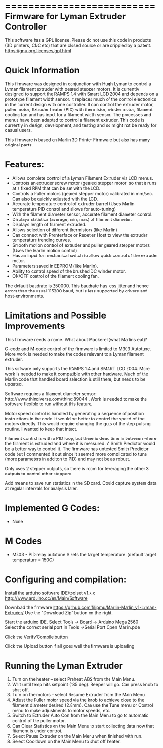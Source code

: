 ==========================
Firmware for Lyman Extruder Controller
==========================
This software has a GPL license.
Please do not use this code in products (3D printers, CNC etc) that are closed source or are crippled by a patent.
https://gnu.org/licenses/gpl.html


Quick Information
===================
This firmware was designed in conjunction with Hugh Lyman to control a Lyman filament extruder with geared stepper motors.  It is currently designed to support the RAMPS 1.4 with Smart LCD 2004 and depends on a prototype filament width sensor. It replaces much of the control electronics in the current design with one controller.  It can control the extruder motor, puller motor, Extruder heater (PID) with thermistor, winder motor, filament cooling fan and has input for a filament width sensor.  The processes and menus have been adapted to control a filament extruder.  This code is currently in design, development, and testing and so might not be ready for casual users.



This firmware is based on Marlin 3D Printer Firmware but also has many original parts.



Features:
=========

*   Allows complete control of a Lyman Filament Extruder via LCD menus.
*   Controls an extruder screw motor (geared stepper motor) so that it runs at a fixed RPM that can be set with the LCD.
*   Controls a Puller motors (geared stepper motor) calibrated in mm/sec.  Can also be quickly adjusted with the LCD.
*   Accurate temperature control of extruder barrel (Uses Marlin temperature PID control and allows for auto-tuning)
*   With the filament diameter sensor, accurate filament diameter control.
*   Displays statistics (average, min, max) of filament diameter.
*   Displays length of filament extruded.
*   Allows selection of different thermistors (like Marlin)
*   Can connect with Pronterface or Repetier Host to view the extruder temperature trending curves.
*   Smooth motion control of extruder and puller geared stepper motors (Uses the Marlin motion control)
*   Has an input for mechanical switch to allow quick control of the extruder motor.
*   Parameters saved in EEPROM (like Marlin).
*   Ability to control speed of the brushed DC winder motor.
*   ON/OFF control of the filament cooling fan.

The default baudrate is 250000. This baudrate has less jitter and hence errors than the usual 115200 baud, but is less supported by drivers and host-environments.


Limitations and Possible Improvements
=====================================

This firmware needs a name.  What about Mackerel (what Marlins eat)?

G-code and M-code control of the firmware is limited to M303 Autotune.  More work is needed to make the codes relevant to a Lyman filament extruder.

This sofware only supports the RAMPS 1.4 and SMART LCD 2004.  More work is needed to make it compatible with other hardware.  Much of the Marlin code that handled board selection is still there, but needs to be updated.

Software requires a filament diameter sensor: http://www.thingiverse.com/thing:89044 .  Work is needed to make the software flexible to run without this feature.

Motor speed control is handled by generating a sequence of position instructions in the code.  It would be better to control the speed of the motors directly.  This would require changing the guts of the step pulsing routine.  I wanted to keep that intact.

Filament control is with a PID loop, but there is dead time in between where the filament is extruded and where it is measured.  A Smith Predictor would be a better way to control it.  The firmware has untested Smith Predictor code but I commented it out since it seemed more complicated to tune (more parameters in additon to PID) and may not be as robust.

Only uses 2 stepper outputs, so there is room for leveraging the other 3 outputs to control other steppers.

Add means to save run statistics in the SD card.  Could capture system data at regular intervals for analysis later.




Implemented G Codes:
====================

*  None

M Codes
=======

*  M303 - PID relay autotune S<temperature> sets the target temperature. (default target temperature = 150C)



Configuring and compilation:
============================

Install the arduino software IDE/toolset v1.x.x
   http://www.arduino.cc/en/Main/Software

Download the firmware
   https://github.com/filipmu/Marlin-Marlin_v1-Lyman-Extruder/
   Use the "Download Zip" button on the right.



Start the arduino IDE.
Select Tools -> Board -> Arduino Mega 2560    
Select the correct serial port in Tools ->Serial Port
Open Marlin.pde

Click the Verify/Compile button

Click the Upload button
If all goes well the firmware is uploading

Running the Lyman Extruder
==========================

1. Turn on the heater – select Preheat ABS from the Main Menu.
2. Wait until temp hits setpoint (185 deg).  Beeper will go.  Can press knob to shut off.
3. Turn on the motors – select  Resume Extruder from the Main Menu.
4. Adjust the Puller motor speed via the knob to achieve close to the filament diameter desired (2.8mm).  Can use the Tune menu or Control menu to make adjustments to motor speeds, etc.
5. Switch to Extruder Auto Con from the Main Menu to  go to automatic control of the puller motor.
6. Can Clear Statistics on the Main Menu to start collecting data now that filament is under control.
7. Select Pause Extruder on the Main Menu when finished with run.
8. Select Cooldown on the Main Menu to shut off heater.





